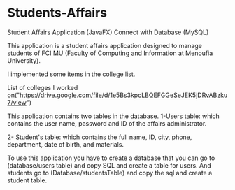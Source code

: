 # Students-Affairs
Student Affairs Application (JavaFX) Connect with Database (MySQL)

This application is a student affairs application designed to manage students of FCI MU (Faculty of Computing and Information at Menoufia University).

I implemented some items in the college list.

List of colleges I worked on("https://drive.google.com/file/d/1e5Bs3kpcLBQEFGGeSeJEK5jDRvABzku7/view")


This application contains two tables in the database.
  1-Users table: which contains the user name, password and ID of the affairs administrator.
     
  2- Student's table: which contains the full name, ID, city, phone, department, date of birth, and materials.
 
To use this application you have to create a database that you can go to (database/users table) and copy SQL and create a table for users.
And students go to (Database/studentsTable) and copy the sql and create a student table.
